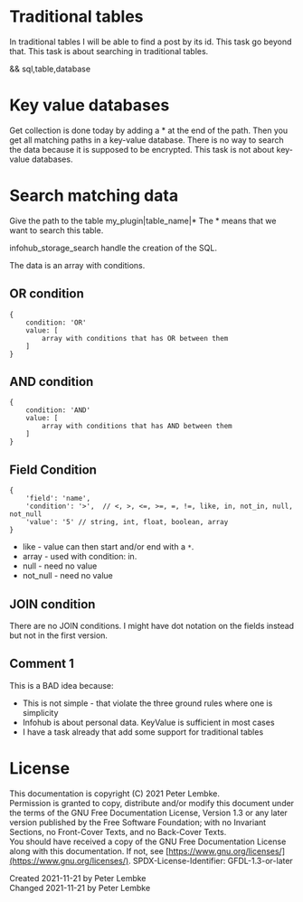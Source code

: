 # Traditional tables
In traditional tables I will be able to find a post by its id. This task go beyond that. This task is about searching in traditional tables.

&& sql,table,database

# Key value databases
Get collection is done today by adding a * at the end of the path. Then you get all matching paths in a key-value database.
There is no way to search the data because it is supposed to be encrypted. This task is not about key-value databases.

# Search matching data
Give the path to the table
my_plugin|table_name|*
The * means that we want to search this table.

infohub_storage_search handle the creation of the SQL.

The data is an array with conditions.

## OR condition
```
{
    condition: 'OR'
    value: [
        array with conditions that has OR between them
    ]
}
```

## AND condition
```
{
    condition: 'AND'
    value: [
        array with conditions that has AND between them
    ]
}
```

## Field Condition
```
{
    'field': 'name',
    'condition': '>',  // <, >, <=, >=, =, !=, like, in, not_in, null, not_null
    'value': '5' // string, int, float, boolean, array
}
```
* like - value can then start and/or end with a `*`.
* array - used with condition: in.
* null - need no value
* not_null - need no value

## JOIN condition
There are no JOIN conditions.
I might have dot notation on the fields instead but not in the first version.

## Comment 1
This is a BAD idea because:

* This is not simple - that violate the three ground rules where one is simplicity
* Infohub is about personal data. KeyValue is sufficient in most cases
* I have a task already that add some support for traditional tables

# License
This documentation is copyright (C) 2021 Peter Lembke.  
Permission is granted to copy, distribute and/or modify this document under the terms of the GNU Free Documentation License, Version 1.3 or any later version published by the Free Software Foundation; with no Invariant Sections, no Front-Cover Texts, and no Back-Cover Texts.  
You should have received a copy of the GNU Free Documentation License along with this documentation. If not, see [https://www.gnu.org/licenses/](https://www.gnu.org/licenses/).  SPDX-License-Identifier: GFDL-1.3-or-later

Created 2021-11-21 by Peter Lembke  
Changed 2021-11-21 by Peter Lembke  
